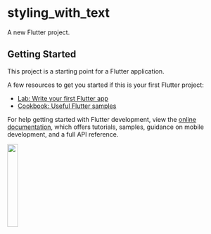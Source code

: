 # styling_with_text

A new Flutter project.

## Getting Started

This project is a starting point for a Flutter application.

A few resources to get you started if this is your first Flutter project:

- [Lab: Write your first Flutter app](https://docs.flutter.dev/get-started/codelab)
- [Cookbook: Useful Flutter samples](https://docs.flutter.dev/cookbook)

For help getting started with Flutter development, view the
[online documentation](https://docs.flutter.dev/), which offers tutorials,
samples, guidance on mobile development, and a full API reference.
<p><img src="https://user-images.githubusercontent.com/116253963/214764853-a7756877-fc54-449f-83e9-1dbc67fc1079.PNG" height=22% wight=22%></p>
